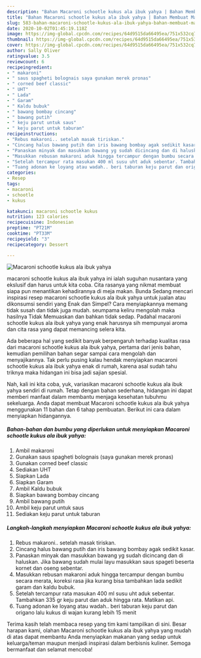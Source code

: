 ```yaml
---
description: "Bahan Macaroni schootle kukus ala ibuk yahya | Bahan Membuat Macaroni schootle kukus ala ibuk yahya Yang Sedap"
title: "Bahan Macaroni schootle kukus ala ibuk yahya | Bahan Membuat Macaroni schootle kukus ala ibuk yahya Yang Sedap"
slug: 583-bahan-macaroni-schootle-kukus-ala-ibuk-yahya-bahan-membuat-macaroni-schootle-kukus-ala-ibuk-yahya-yang-sedap
date: 2020-10-02T01:45:19.118Z
image: https://img-global.cpcdn.com/recipes/64d9515da66495ea/751x532cq70/macaroni-schootle-kukus-ala-ibuk-yahya-foto-resep-utama.jpg
thumbnail: https://img-global.cpcdn.com/recipes/64d9515da66495ea/751x532cq70/macaroni-schootle-kukus-ala-ibuk-yahya-foto-resep-utama.jpg
cover: https://img-global.cpcdn.com/recipes/64d9515da66495ea/751x532cq70/macaroni-schootle-kukus-ala-ibuk-yahya-foto-resep-utama.jpg
author: Sally Oliver
ratingvalue: 3.5
reviewcount: 6
recipeingredient:
- " makaroni"
- " saus spagheti bolognais saya gunakan merek pronas"
- " corned beef classic"
- " UHT"
- " Lada"
- " Garam"
- " Kaldu bubuk"
- " bawang bombay cincang"
- " bawang putih"
- " keju parut untuk saus"
- " keju parut untuk taburan"
recipeinstructions:
- "Rebus makaroni.. setelah masak tiriskan."
- "Cincang halus bawang putih dan iris bawang bombay agak sedikit kasar."
- "Panaskan minyak dan masukkan bawang yg sudah dicincang dan di haluskan. Jika bawang sudah mulai layu masukkan saus spageti beserta kornet dan oseng sebentar."
- "Masukkan rebusan makaroni aduk hingga tercampur dengan bumbu secara merata, koreksi rasa jika kurang bisa tambahkan lada sedikit garam dan kaldu bubuk."
- "Setelah tercampur rata masukan 400 ml susu uht aduk sebentar. Tambahkan 335 gr keju parut dan aduk hingga rata. Matikan api."
- "Tuang adonan ke loyang atau wadah.. beri taburan keju parut dan origano lalu kukus di wajan kurang lebih 15 menit"
categories:
- Resep
tags:
- macaroni
- schootle
- kukus

katakunci: macaroni schootle kukus 
nutrition: 123 calories
recipecuisine: Indonesian
preptime: "PT21M"
cooktime: "PT33M"
recipeyield: "3"
recipecategory: Dessert

---
```



![Macaroni schootle kukus ala ibuk yahya](https://img-global.cpcdn.com/recipes/64d9515da66495ea/751x532cq70/macaroni-schootle-kukus-ala-ibuk-yahya-foto-resep-utama.jpg)


macaroni schootle kukus ala ibuk yahya ini ialah suguhan nusantara yang ekslusif dan harus untuk kita coba. Cita rasanya yang nikmat membuat siapa pun menantikan kehadirannya di meja makan.
Bunda Sedang mencari inspirasi resep macaroni schootle kukus ala ibuk yahya untuk jualan atau dikonsumsi sendiri yang Enak dan Simpel? Cara menyiapkannya memang tidak susah dan tidak juga mudah. seumpama keliru mengolah maka hasilnya Tidak Memuaskan dan bahkan tidak sedap. Padahal macaroni schootle kukus ala ibuk yahya yang enak harusnya sih mempunyai aroma dan cita rasa yang dapat memancing selera kita.



Ada beberapa hal yang sedikit banyak berpengaruh terhadap kualitas rasa dari macaroni schootle kukus ala ibuk yahya, pertama dari jenis bahan, kemudian pemilihan bahan segar sampai cara mengolah dan menyajikannya. Tak perlu pusing kalau hendak menyiapkan macaroni schootle kukus ala ibuk yahya enak di rumah, karena asal sudah tahu triknya maka hidangan ini bisa jadi sajian spesial.


Nah, kali ini kita coba, yuk, variasikan macaroni schootle kukus ala ibuk yahya sendiri di rumah. Tetap dengan bahan sederhana, hidangan ini dapat memberi manfaat dalam membantu menjaga kesehatan tubuhmu sekeluarga. Anda dapat membuat Macaroni schootle kukus ala ibuk yahya menggunakan 11 bahan dan 6 tahap pembuatan. Berikut ini cara dalam menyiapkan hidangannya.

<!--inarticleads1-->

##### Bahan-bahan dan bumbu yang diperlukan untuk menyiapkan Macaroni schootle kukus ala ibuk yahya:

1. Ambil  makaroni
1. Gunakan  saus spagheti bolognais (saya gunakan merek pronas)
1. Gunakan  corned beef classic
1. Sediakan  UHT
1. Siapkan  Lada
1. Siapkan  Garam
1. Ambil  Kaldu bubuk
1. Siapkan  bawang bombay cincang
1. Ambil  bawang putih
1. Ambil  keju parut untuk saus
1. Sediakan  keju parut untuk taburan




<!--inarticleads2-->

##### Langkah-langkah menyiapkan Macaroni schootle kukus ala ibuk yahya:

1. Rebus makaroni.. setelah masak tiriskan.
1. Cincang halus bawang putih dan iris bawang bombay agak sedikit kasar.
1. Panaskan minyak dan masukkan bawang yg sudah dicincang dan di haluskan. Jika bawang sudah mulai layu masukkan saus spageti beserta kornet dan oseng sebentar.
1. Masukkan rebusan makaroni aduk hingga tercampur dengan bumbu secara merata, koreksi rasa jika kurang bisa tambahkan lada sedikit garam dan kaldu bubuk.
1. Setelah tercampur rata masukan 400 ml susu uht aduk sebentar. Tambahkan 335 gr keju parut dan aduk hingga rata. Matikan api.
1. Tuang adonan ke loyang atau wadah.. beri taburan keju parut dan origano lalu kukus di wajan kurang lebih 15 menit




Terima kasih telah membaca resep yang tim kami tampilkan di sini. Besar harapan kami, olahan Macaroni schootle kukus ala ibuk yahya yang mudah di atas dapat membantu Anda menyiapkan makanan yang sedap untuk keluarga/teman maupun menjadi inspirasi dalam berbisnis kuliner. Semoga bermanfaat dan selamat mencoba!
